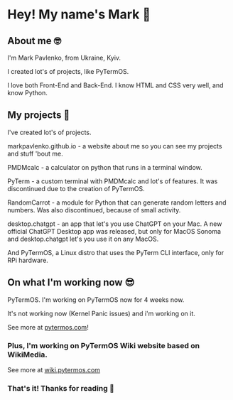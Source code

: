 # Hey! My name's Mark 🤗
## About me 🤓
I'm Mark Pavlenko, from Ukraine, Kyiv.

I created lot's of projects, like PyTermOS.

I love both Front-End and Back-End. I know HTML and CSS very well, and know Python.

## My projects 🤩
I've created lot's of projects.

markpavlenko.github.io - a website about me so you can see my projects and stuff 'bout me.

PMDMcalc - a calculator on python that runs in a terminal window.

PyTerm - a custom terminal with PMDMcalc and lot's of features. It was discontinued due to the creation of PyTermOS.

RandomCarrot - a module for Python that can generate random letters and numbers. Was also discontinued, because of small activity.

desktop.chatgpt - an app that let's you use ChatGPT on your Mac. A new official ChatGPT Desktop app was released, but only for MacOS Sonoma and desktop.chatgpt let's you use it on any MacOS.

And PyTermOS, a Linux distro that uses the PyTerm CLI interface, only for RPi hardware.

## On what I'm working now 😎
PyTermOS. I'm working on PyTermOS now for 4 weeks now. 

It's not working now (Kernel Panic issues) and i'm working on it.

See more at [pytermos.com](pytermos.com)!

### Plus, I'm working on PyTermOS Wiki website based on WikiMedia.
 
See more at [wiki.pytermos.com](wiki.pytermos.com)

### That's it! Thanks for reading 🤠
